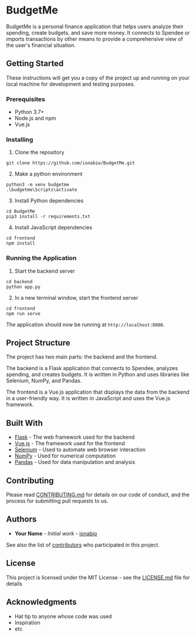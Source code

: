 # BudgetMe

BudgetMe is a personal finance application that helps users analyze their spending, create budgets, and save more money. It connects to Spendee or imports transactions by other means to provide a comprehensive view of the user's financial situation.

## Getting Started

These instructions will get you a copy of the project up and running on your local machine for development and testing purposes.

### Prerequisites

- Python 3.7+
- Node.js and npm
- Vue.js

### Installing

1. Clone the repository
```
git clone https://github.com/ionabio/BudgetMe.git
```

2. Make a python environment

```
python3 -m venv budgetme
.\budgetme\Scripts\activate
```

3. Install Python dependencies
```
cd BudgetMe
pip3 install -r requirements.txt
```

4. Install JavaScript dependencies
```
cd frontend
npm install
```

### Running the Application

1. Start the backend server
```
cd backend
python app.py
```

2. In a new terminal window, start the frontend server
```
cd frontend
npm run serve
```

The application should now be running at `http://localhost:8080`.

## Project Structure

The project has two main parts: the backend and the frontend.

The backend is a Flask application that connects to Spendee, analyzes spending, and creates budgets. It is written in Python and uses libraries like Selenium, NumPy, and Pandas.

The frontend is a Vue.js application that displays the data from the backend in a user-friendly way. It is written in JavaScript and uses the Vue.js framework.

## Built With

- [Flask](http://flask.pocoo.org/) - The web framework used for the backend
- [Vue.js](https://vuejs.org/) - The framework used for the frontend
- [Selenium](https://www.selenium.dev/) - Used to automate web browser interaction
- [NumPy](https://numpy.org/) - Used for numerical computation
- [Pandas](https://pandas.pydata.org/) - Used for data manipulation and analysis

## Contributing

Please read [CONTRIBUTING.md](CONTRIBUTING.md) for details on our code of conduct, and the process for submitting pull requests to us.

## Authors

- **Your Name** - *Initial work* - [ionabio](https://github.com/ionabio)

See also the list of [contributors](https://github.com/ionabio/BudgetMe/contributors) who participated in this project.

## License

This project is licensed under the MIT License - see the [LICENSE.md](LICENSE.md) file for details

## Acknowledgments

- Hat tip to anyone whose code was used
- Inspiration
- etc